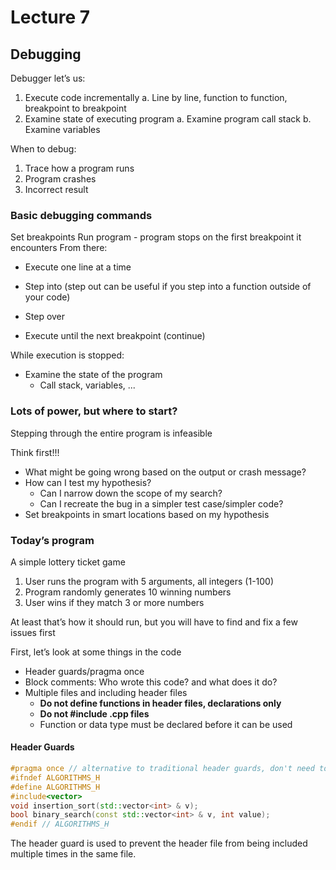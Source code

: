 # Lecture 7

## Debugging

Debugger let’s us:

1. Execute code incrementally
   a. Line by line, function to function, breakpoint to breakpoint
2. Examine state of executing program
   a. Examine program call stack
   b. Examine variables

When to debug:

1. Trace how a program runs
2. Program crashes
3. Incorrect result

### Basic debugging commands

Set breakpoints
Run program - program stops on the first breakpoint it encounters
From there:

- Execute one line at a time
- Step into (step out can be useful if you step into a function outside of your code)
- Step over

- Execute until the next breakpoint (continue)

While execution is stopped:

- Examine the state of the program
  - Call stack, variables, ...

### Lots of power, but where to start?

Stepping through the entire program is infeasible

Think first!!!

- What might be going wrong based on the output or crash message?
- How can I test my hypothesis?
  - Can I narrow down the scope of my search?
  - Can I recreate the bug in a simpler test case/simpler code?
- Set breakpoints in smart locations based on my hypothesis

### Today’s program

A simple lottery ticket game

1. User runs the program with 5 arguments, all integers (1-100)
2. Program randomly generates 10 winning numbers
3. User wins if they match 3 or more numbers

At least that’s how it should run, but you will have to find and fix a few issues first

First, let’s look at some things in the code

- Header guards/pragma once
- Block comments: Who wrote this code? and what does it do?
- Multiple files and including header files
  - **Do not define functions in header files, declarations only**
  - **Do not #include .cpp files**
  - Function or data type must be declared before it can be used

#### Header Guards

```cpp
#pragma once // alternative to traditional header guards, don't need to do both.
#ifndef ALGORITHMS_H
#define ALGORITHMS_H
#include<vector>
void insertion_sort(std::vector<int> & v);
bool binary_search(const std::vector<int> & v, int value);
#endif // ALGORITHMS_H
```

The header guard is used to prevent the header file from being included multiple times in the same file.
